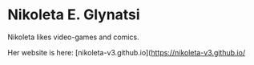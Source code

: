 # Nikoleta E. Glynatsi

Nikoleta likes video-games and comics.

Her website is here: [nikoleta-v3.github.io](https://nikoleta-v3.github.io/
